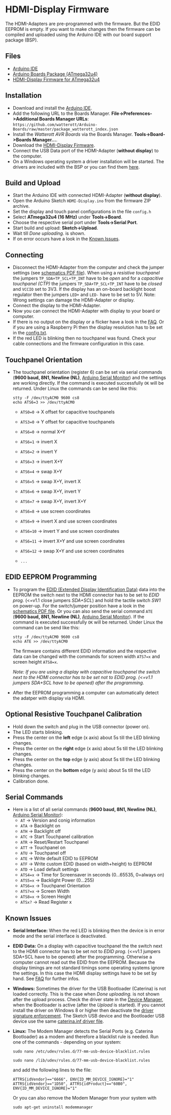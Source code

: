 # HDMI-Display Firmware
The HDMI-Adapters are pre-programmed with the firmware. But the EDID EEPROM is empty.
If you want to make changes then the firmware can be compiled and uploaded using the Arduino IDE with our board support package (BSP).


## Files
* [Arduino IDE](http://arduino.cc/en/Main/Software)
* [Arduino Boards Package (ATmega32u4)](https://github.com/watterott/Arduino-Boards#watterott-boards-package)
* [HDMI-Display Firmware for ATmega32u4](https://github.com/watterott/HDMI-Display/archive/master.zip)


## Installation
* Download and install the [Arduino IDE](http://arduino.cc/en/Main/Software).
* Add the following URL to the Boards Manager. **File->Preferences->Additional Boards Manager URLs**: ```https://github.com/watterott/Arduino-Boards/raw/master/package_watterott_index.json```
* Install the *Watterott AVR Boards* via the Boards Manager. **Tools->Board->Boards Manager...**.
* Download the [HDMI-Display Firmware](https://github.com/watterott/HDMI-Display/archive/master.zip).
* Connect the USB Data port of the HDMI-Adapter (**without display**) to the computer.
* On a Windows operating system a driver installation will be started. The drivers are included with the BSP or you can find them [here](https://github.com/watterott/Arduino-Boards/raw/master/files/caterina_driver.zip).


## Build and Upload
* Start the Arduino IDE with connected HDMI-Adapter (**without display**).
* Open the Arduino Sketch ```HDMI-Display.ino``` from the firmware ZIP archive.
* Set the display and touch panel configurations in the file ```config.h```
* Select **ATmega32u4 (16 MHz)** under **Tools->Board**.
* Choose the respective serial port under **Tools->Serial Port**.
* Start build and upload: **Sketch->Upload**.
* Wait till *Done uploading.* is shown.
* If on error occurs have a look in the [Known Issues](https://github.com/watterott/HDMI-Display/tree/master/software#known-issues).


## Connecting
* Disconnect the HDMI-Adapter from the computer and check the jumper settings (see [schematics PDF file](https://github.com/watterott/HDMI-Display/tree/master/hardware)).
  When using a *resistive touchpanel* the jumpers ```TP_SDA+TP_SCL+TP_INT``` have to be *open* and
  for a *capacitive touchpanel (CTP)* the jumpers ```TP_SDA+TP_SCL+TP_INT``` have to be *closed* and ```VCCIO``` set to 3V3.
  If the display has an on-board backlight boost regulator then the jumpers ```LED+``` and ```LED-``` have to be set to 5V.
  Note: Wrong settings can damage the HDMI-Adapter or display.
* Connect the display to the HDMI-Adapter.
* Now you can connect the HDMI-Adapter with display to your board or computer.
* If there is no output on the display or a flicker have a look in the [FAQ](https://github.com/watterott/HDMI-Display/blob/master/docs/FAQ.md). Or if you are using a Raspberry Pi then the display resolution has to be set in the [config.txt](https://github.com/watterott/HDMI-Display/blob/master/docs/config.txt).
* If the red LED is blinking then no touchpanel was found. Check your cable connections and the firmware configuration in this case.


## Touchpanel Orientation
* The touchpanel orientation (register 6) can be set via serial commands (**9600 baud, 8N1, Newline (NL)**, [Arduino Serial Monitor](https://github.com/watterott/HDMI-Display/raw/master/docs/serial-monitor.png)) and the settings are working directly.
  If the command is executed successfully ```OK``` will be returned.
  Under Linux the commands can be send like this:

  ```
  stty -F /dev/ttyACM0 9600 cs8
  echo ATS6=3 >> /dev/ttyACM0
  ```
  * ```ATS0=0``` -> X offset for capacitive touchpanels
  * ```ATS3=0``` -> Y offset for capacitive touchpanels

  * ```ATS6=0``` -> normal X+Y
  * ```ATS6=1``` -> invert X
  * ```ATS6=2``` -> invert Y
  * ```ATS6=3``` -> invert X+Y
  * ```ATS6=4``` -> swap X+Y
  * ```ATS6=5``` -> swap X+Y, invert X
  * ```ATS6=6``` -> swap X+Y, invert Y
  * ```ATS6=7``` -> swap X+Y, invert X+Y
  * ```ATS6=8``` -> use screen coordinates
  * ```ATS6=9``` -> invert X and use screen coordinates
  * ```ATS6=10``` -> invert Y and use screen coordinates
  * ```ATS6=11``` -> invert X+Y and use screen coordinates
  * ```ATS6=12``` -> swap X+Y and use screen coordinates
  * ```...```


## EDID EEPROM Programming
* To program the [EDID (Extended Display Identification Data)](https://en.wikipedia.org/wiki/Extended_Display_Identification_Data) data into the EEPROM the switch next to the HDMI connector has to be set to *EDID prog.* (<=v1.1 close jumpers *SDA+SCL*) and hold the tactile switch *SW1* on power-up.
  For the switch/jumper position have a look in the [schematics PDF file](https://github.com/watterott/HDMI-Display/tree/master/hardware).
  Or you can also send the serial command ```ATE``` (**9600 baud, 8N1, Newline (NL)**, [Arduino Serial Monitor](https://github.com/watterott/HDMI-Display/raw/master/docs/serial-monitor.png)).
  If the command is executed successfully ```OK``` will be returned.
  Under Linux the command can be send like this:

  ```
  stty -F /dev/ttyACM0 9600 cs8
  echo ATE >> /dev/ttyACM0
  ```

  The firmware contains different EDID information and the respective data can be changed with the
  commands for screen width ```ATS7=x``` and screen height ```ATS8=x```.

  *Note: If you are using a display with capacitive touchpanel the switch next to the HDMI connector has to be set not to EDID prog. (<=v1.1 jumpers SDA+SCL have to be opened) after the programming.*

* After the EEPROM programming a computer can automatically detect the adatper with display via HDMI.


## Optional Resistive Touchpanel Calibration
* Hold down the switch and plug in the USB connector (power on).
* The LED starts blinking.
* Press the center on the **left** edge (x axis) about 5s till the LED blinking changes.
* Press the center on the **right** edge (x axis) about 5s till the LED blinking changes.
* Press the center on the **top** edge (y axis) about 5s till the LED blinking changes.
* Press the center on the **bottom** edge (y axis) about 5s till the LED blinking changes.
* Calibration done.


## Serial Commands
* Here is a list of all serial commands (**9600 baud, 8N1, Newline (NL)**, [Arduino Serial Monitor](https://github.com/watterott/HDMI-Display/raw/master/docs/serial-monitor.png)):
  * ```AT```     -> Version and conig information
  * ```ATA```    -> Backlight on
  * ```ATH```    -> Backlight off
  * ```ATC```    -> Start Touchpanel calibration
  * ```ATR```    -> Reset/Restart Touchpanel
  * ```ATT```    -> Touchpanel on
  * ```ATU```    -> Touchpanel off
  * ```ATE```    -> Write default EDID to EEPROM
  * ```ATF```    -> Write custom EDID (based on width+height) to EEPROM
  * ```ATD```    -> Load default settings
  * ```ATS4=x``` -> Time for Screensaver in seconds (0...65535, 0=always on)
  * ```ATS5=x``` -> Backlight Power (0...255)
  * ```ATS6=x``` -> Touchpanel Orientation
  * ```ATS7=x``` -> Screen Width
  * ```ATS8=x``` -> Screen Height
  * ```ATSx?```  -> Read Register x


## Known Issues
* **Serial Interface:**
    When the red LED is blinking then the device is in error mode and the serial interface is deactivated.

* **EDID Data:**
    On a display with capacitive touchpanel the the switch next to the HDMI connector has to be set not to *EDID prog.* (<=v1.1 jumpers SDA+SCL have to be opened) after the programming. Otherwise a computer cannot read out the EDID from the EEPROM.
    Because the display timings are not standard timings some operating systems ignore the settings. In this case the HDMI display settings have to be set by hand.
    See [FAQ](https://github.com/watterott/HDMI-Display/blob/master/docs/FAQ.md) for further infos.

* **Windows:**
    Sometimes the driver for the USB Bootloader (Caterina) is not loaded correctly.
    This is the case when *Done uploading.* is not shown after the upload process.
    Check the driver state in the [Device Manager](https://github.com/watterott/wattuino/raw/master/software/Caterina/usb-devices.png), when the Bootloader is active (after the *Upload* is started).
    If you cannot install the driver on Windows 8 or higher then deactivate the [driver signature enforcement](https://learn.sparkfun.com/tutorials/disabling-driver-signature-on-windows-8/disabling-signed-driver-enforcement-on-windows-8).
    The Sketch USB device and the Bootloader USB device use the same [caterina.inf driver file](https://github.com/watterott/Arduino-Boards/raw/master/files/caterina_driver.zip).

* **Linux:**
    The Modem Manager detects the Serial Ports (e.g. Caterina Bootloader) as a modem and therefore a blacklist rule is needed.
    Run one of the commands - depending on your system:
    
    ```sudo nano /etc/udev/rules.d/77-mm-usb-device-blacklist.rules```
    
    ```sudo nano /lib/udev/rules.d/77-mm-usb-device-blacklist.rules```
    
    and add the following lines to the file:
    ```
    ATTRS{idVendor}=="6666", ENV{ID_MM_DEVICE_IGNORE}="1"
    ATTRS{idVendor}=="1D50", ATTRS{idProduct}=="60B0", ENV{ID_MM_DEVICE_IGNORE}="1"
    ```
    Or you can also remove the Modem Manager from your system with
    ```
    sudo apt-get uninstall modemmanager
    ```
